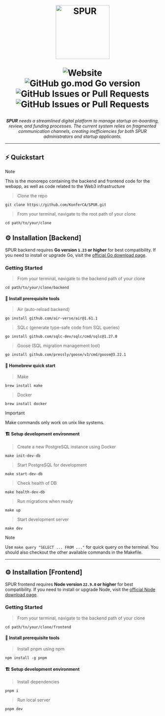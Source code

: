 <h1 align="center">
  <a href="https://onboard.spuric.com/">
      <picture>
          <source height="175" media="(prefers-color-scheme: dark)" srcset="https://github.com/KonferCA/Konfer/blob/main/src/assets/partners/spur-brand.svg">
          <img height="175" alt="SPUR" src="https://github.com/KonferCA/Konfer/blob/main/src/assets/partners/spur-brand.svg">
      </picture>
  </a>
  <br>
  
  ![Website](https://img.shields.io/website?url=https%3A%2F%2Fonboard.spuric.com%2F&style=flat-square) ![GitHub go.mod Go version](https://img.shields.io/github/go-mod/go-version/KonferCA/SPUR?filename=%2Fbackend%2Fgo.mod&style=flat-square) ![GitHub Issues or Pull Requests](https://img.shields.io/github/issues/KonferCA/SPUR?style=flat-square) ![GitHub Issues or Pull Requests](https://img.shields.io/github/issues-pr/KonferCA/SPUR?style=flat-square)
</h1>
<p align="center">
  <em> <b>SPUR</b> needs a streamlined digital platform to manage startup on-boarding, review, and funding processes. The current system relies on fragmented communication channels, creating inefficiencies for both SPUR administrators and startup applicants. </em>
</p>

---

## ⚡ Quickstart
>[!NOTE]
> This is the monorepo containing the backend and frontend code for the webapp, as well as code related to the Web3 infrastructure

> Clone the repo
```console
git clone https://github.com/KonferCA/SPUR.git
```

> From your terminal, navigate to the root path of your clone
```console
cd path/to/your/clone
```

## ⚙️ Installation [Backend]

SPUR backend requires **Go version `1.23` or higher** for best compatibility. If you need to install or upgrade Go, visit the [official Go download page](https://go.dev/dl/).

### Getting Started

> From your terminal, navigate to the backend path of your clone
```console
cd path/to/your/clone/backend
```

#### 🔨 Install prerequisite tools

> Air (auto-reload backend)

```console
go install github.com/air-verse/air@1.61.1
```

> SQLc (generate type-safe code from SQL queries)
```console
go install github.com/sqlc-dev/sqlc/cmd/sqlc@1.27.0
```

> Goose (SQL migration management tool)
```console
go install github.com/pressly/goose/v3/cmd/goose@3.22.1
```

#### 🍺 Homebrew quick start
> Make
```console
brew install make
```

> Docker
```console
brew install docker
```

> [!IMPORTANT]
>  Make commands only work on unix like systems.

#### 🏗️ Setup development environment

> Create a new PostgreSQL instance using Docker
```console
make init-dev-db
```

> Start PostgreSQL for development
```console
make start-dev-db
```
> Check health of DB
```console
make health-dev-db
```

> Run migrations when ready
```console
make up
```

> Start development server
```console
make dev
```

> [!NOTE]
> Use `make query "SELECT ... FROM ..."` for quick query on the terminal.
> You should also checkout the other available commands in the Makefile.

--- 

## ⚙️ Installation [Frontend]

SPUR frontend requires **Node version `22.9.0` or higher** for best compatibility. If you need to install or upgrade Node, visit the [official Node download page](https://nodejs.org/en/download/).

### Getting Started

> From your terminal, navigate to the backend path of your clone
```console
cd path/to/your/clone/frontend
```

#### 🔨 Install prerequisite tools

> Install pnpm using npm
```console
npm install -g pnpm
```

#### 🏗️ Setup development environment

> Install dependencies
```console
pnpm i
```

> Run local server
```console
pnpm dev
```
